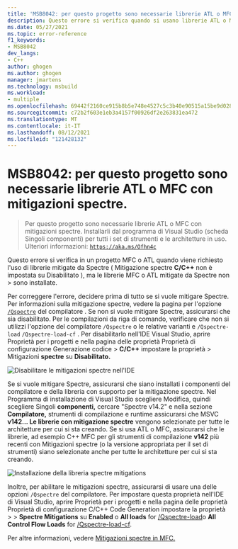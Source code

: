 ```yaml
---
title: 'MSB8042: per questo progetto sono necessarie librerie ATL o MFC con mitigazione spectre'
description: Questo errore si verifica quando si usano librerie ATL o MFC con mitigazione spectre, ma non vengono installate librerie ATL o MFC con mitigazione spectre.
ms.date: 05/27/2021
ms.topic: error-reference
f1_keywords:
- MSB8042
dev_langs:
- C++
author: ghogen
ms.author: ghogen
manager: jmartens
ms.technology: msbuild
ms.workload:
- multiple
ms.openlocfilehash: 69442f2160ce915b8b5e748e4527c5c3b40e90515a15be9d0280d0150c5c531c
ms.sourcegitcommit: c72b2f603e1eb3a4157f00926df2e263831ea472
ms.translationtype: MT
ms.contentlocale: it-IT
ms.lasthandoff: 08/12/2021
ms.locfileid: "121428132"
---
```

# <a name="msb8042-atl-or-mfc-libraries-with-spectre-mitigations-are-required-for-this-project"></a>MSB8042: per questo progetto sono necessarie librerie ATL o MFC con mitigazioni spectre.

> Per questo progetto sono necessarie librerie ATL o MFC con mitigazioni spectre. Installarli dal programma di Visual Studio (scheda Singoli componenti) per tutti i set di strumenti e le architetture in uso. Ulteriori informazioni: [`https://aka.ms/Ofhn4c`](https://aka.ms/Ofhn4c)

Questo errore si verifica in un progetto MFC o ATL quando viene richiesto l'uso di librerie mitigate da Spectre ( Mitigazione spectre **C/C++** non è impostata su Disabilitato ), ma le librerie MFC o ATL mitigate da Spectre non  >   sono installate. 

Per correggere l'errore, decidere prima di tutto se si vuole mitigare Spectre. Per informazioni sulla mitigazione spectre, vedere la pagina per l'opzione [`/Qspectre`](/cpp/build/reference/qspectre) del compilatore . Se non si vuole mitigare Spectre, assicurarsi che sia disabilitato. Per le compilazioni da riga di comando, verificare che non si utilizzi l'opzione del compilatore `/Qspectre` o le relative varianti e `/Qspectre-load` `/Qspectre-load-cf` . Per disabilitarlo nell'IDE Visual Studio,  aprire Proprietà per i progetti e nella pagina delle proprietà Proprietà di configurazione Generazione codice  >  **C/C++** impostare la proprietà  >   Mitigazioni **spectre** su **Disabilitato.**

![Disabilitare le mitigazioni spectre nell'IDE](../media/errors/spectre-disable.png)

 Se si vuole mitigare Spectre, assicurarsi che siano installati i componenti del compilatore e della libreria con supporto per la mitigazione spectre. Nel Programma di installazione di Visual Studio scegliere Modifica,  quindi scegliere Singoli **componenti,** cercare "Spectre v14.2" e nella sezione **Compilatore,** strumenti di compilazione e runtime assicurarsi che MSVC **v142... Le librerie con mitigazione spectre** vengono selezionate per tutte le architetture per cui si sta creando. Se si usa ATL o MFC, assicurarsi che le librerie, ad esempio C++ MFC per gli strumenti di compilazione **v142** più recenti con Mitigazioni spectre (o la versione appropriata per il set di strumenti) siano selezionate anche per tutte le architetture per cui si sta creando.

![Installazione della libreria spectre mitigations](../media/errors/spectre-install-components.png)

Inoltre, per abilitare le mitigazioni spectre, assicurarsi di usare una delle opzioni `/Qspectre` del compilatore. Per impostare questa proprietà nell'IDE di  Visual Studio, aprire Proprietà per i progetti e nella pagina delle proprietà Proprietà di configurazione C/C++ Code Generation impostare la proprietà  >    >   **Spectre Mitigations** su **Enabled** o **All loads** for [/Qspectre-load](/cpp/build/reference/qspectre-load)o **All Control Flow Loads** for [/Qspectre-load-cf](/cpp/build/reference/qspectre-load-cf).

Per altre informazioni, vedere [Mitigazioni spectre in MFC.](https://devblogs.microsoft.com/cppblog/spectre-mitigations-in-msvc/)
